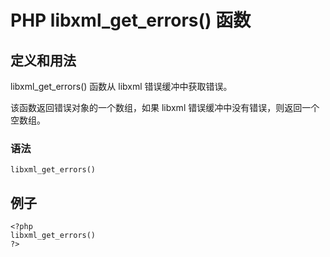 # PHP libxml_get_errors() 函数



## 定义和用法

libxml_get_errors() 函数从 libxml 错误缓冲中获取错误。

该函数返回错误对象的一个数组，如果 libxml 错误缓冲中没有错误，则返回一个空数组。

### 语法

```
libxml_get_errors()
```

## 例子

```
<?php
libxml_get_errors()
?>
```



